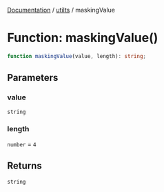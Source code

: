[Documentation](../../index.md) / [utilts](../index.md) / maskingValue

# Function: maskingValue()

```ts
function maskingValue(value, length): string;
```

## Parameters

### value

`string`

### length

`number` = `4`

## Returns

`string`
